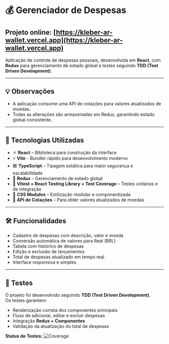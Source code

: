 # 💰 Gerenciador de Despesas
## Projeto online: [https://kleber-ar-wallet.vercel.app](https://kleber-ar-wallet.vercel.app)

Aplicação de controle de despesas pessoais, desenvolvida em **React**, com **Redux** para gerenciamento de estado global e testes seguindo **TDD (Test Driven Development)**.

---
## 💡 Observações

 - A aplicação consome uma API de cotações para valores atualizados de moedas.
 - Todas as alterações são armazenadas em Redux, garantindo estado global consistente.

---
## 🚀 Tecnologias Utilizadas

- ⚛️ **React** – Biblioteca para construção da interface  
- ⚡ **Vite** - Bundler rápido para desenvolvimento moderno  
- 🟦 **TypeScript** – Tipagem estática para maior segurança e escalabilidade  
- 🔄 **Redux** – Gerenciamento de estado global  
- 🧪 **Vitest + React Testing Library + Test Coverage** – Testes unitários e de integração  
- 🎨 **CSS Modules** – Estilização modular e componentizada  
- 📡 **API de Cotações** – Para obter valores atualizados de moedas  

---

## 🛠️ Funcionalidades

- Cadastro de despesas com descrição, valor e moeda  
- Conversão automática de valores para Real (BRL)  
- Tabela com histórico de despesas  
- Edição e exclusão de lançamentos  
- Total de despesas atualizado em tempo real  
- Interface responsiva e simples  

---

## 🧪 Testes

O projeto foi desenvolvido seguindo **TDD (Test Driven Development)**.  
Os testes garantem:  

- Renderização correta dos componentes principais  
- Fluxo de adicionar, editar e excluir despesas  
- Integração **Redux + Componentes**  
- Validação da atualização do total de despesas  

**Status de Testes:**
![Coverage](https://img.shields.io/badge/coverage-100%25-brightgreen)
